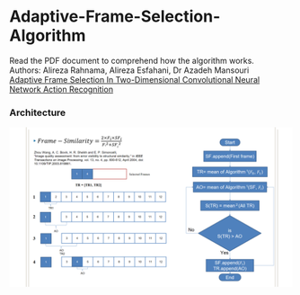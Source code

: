 # Adaptive-Frame-Selection-Algorithm
Read the PDF document to comprehend how the algorithm works.
<br /> Authors: Alireza Rahnama, Alireza Esfahani, Dr Azadeh Mansouri
<br /> [Adaptive Frame Selection In Two-Dimensional Convolutional Neural Network Action Recognition](https://ieeexplore.ieee.org/document/10044032/keywords#keywords)
### Architecture

![](frame_selection.png)

